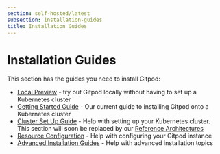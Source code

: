 ```yaml
---
section: self-hosted/latest
subsection: installation-guides
title: Installation Guides
---
```


<script context="module">
  export const prerender = true;
</script>

# Installation Guides

This section has the guides you need to install Gitpod:

- [Local Preview](local-preview) - try out Gitpod locally without having to set up a Kubernetes cluster
- [Getting Started Guide](getting-started) - Our current guide to installing Gitpod onto a Kubernetes cluster
- [Cluster Set Up Guide](./cluster-set-up) - Help with setting up your Kubernetes cluster. This section will soon be replaced by our [Reference Architectures](./reference-architecture)
- [Resource Configuration](./resource-configuration) - Help with configuring your Gitpod instance
- [Advanced Installation Guides](./advanced) - Help with advanced installation topics
